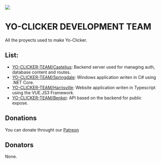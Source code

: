 ![](https://i.imgur.com/Heu5I5R.png)
# YO-CLICKER DEVELOPMENT TEAM

All the proyects used to make Yo-Clicker.

## List:
- [YO-CLICKER-TEAM/Castelius](https://github.com/YO-CLICKER-TEAM/castelius): Backend server used for managing auth, database content and routes.
- [YO-CLICKER-TEAM/Springdale](https://github.com/YO-CLICKER-TEAM/springdale): Windows application writen in C# using .NET Core.
- [YO-CLICKER-TEAM/Harrisville](https://github.com/YO-CLICKER-TEAM/harrisville): Website application writen in Typescript using the VUE.JS3 Framework.
- [YO-CLICKER-TEAM/Benkei](https://github.com/YO-CLICKER-TEAM/benkei): API based on the backend for public expose.


## Donations
You can donate throught our [Patreon](https://www.patreon.com/c/yoclicker/membership)

## Donators
None.
